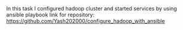 In this task I configured hadoop cluster and started services by using ansible playbook 
link for repository: https://github.com/Yash202000/configure_hadoop_with_ansible
